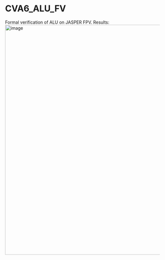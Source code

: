 # CVA6_ALU_FV
Formal verification of ALU on JASPER FPV.
Results:
<img width="1673" height="747" alt="image" src="https://github.com/user-attachments/assets/20027827-96e3-4165-ac5a-f87afc87f557" />


